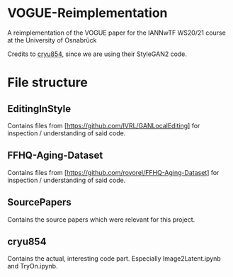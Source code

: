 # VOGUE-Reimplementation
A reimplementation of the VOGUE paper for the IANNwTF WS20/21 course at the University of Osnabrück

Credits to [cryu854](https://github.com/cryu854/StyleGAN2), since we are using their StyleGAN2 code.

# File structure

## EditingInStyle

Contains files from [https://github.com/IVRL/GANLocalEditing] for inspection / understanding of said code.

## FFHQ-Aging-Dataset

Contains files from [https://github.com/royorel/FFHQ-Aging-Dataset] for inspection / understanding of said code.

## SourcePapers

Contains the source papers which were relevant for this project.

## cryu854

Contains the actual, interesting code part. Especially Image2Latent.ipynb and TryOn.ipynb.
